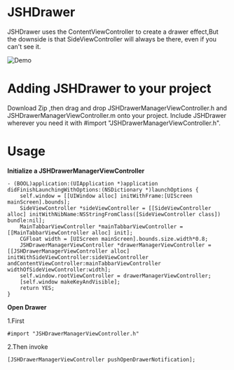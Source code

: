 # JSHDrawer
JSHDrawer uses the ContentViewController to create a drawer effect,But the downside is that SideViewController will always be there, even if you can't see it.

![Demo](https://github.com/jiangsihao/JSHDrawer/blob/master/JSHDrawer.gif)

# Adding JSHDrawer to your project
Download Zip ,then drag and drop JSHDrawerManagerViewController.h and JSHDrawerManagerViewController.m onto your project. Include JSHDrawer wherever you need it with #import "JSHDrawerManagerViewController.h".

# Usage
**Initialize a JSHDrawerManagerViewController**

```
- (BOOL)application:(UIApplication *)application didFinishLaunchingWithOptions:(NSDictionary *)launchOptions {
    self.window = [[UIWindow alloc] initWithFrame:[UIScreen mainScreen].bounds];
    SideViewController *sideViewController = [[SideViewController alloc] initWithNibName:NSStringFromClass([SideViewController class]) bundle:nil];
    MainTabbarViewController *mainTabbarViewController = [[MainTabbarViewController alloc] init];
    CGFloat width = [UIScreen mainScreen].bounds.size.width*0.8;
    JSHDrawerManagerViewController *drawerManagerViewController = [[JSHDrawerManagerViewController alloc] initWithSideViewController:sideViewController andContentViewController:mainTabbarViewController widthOfSideViewController:width];
    self.window.rootViewController = drawerManagerViewController;
    [self.window makeKeyAndVisible];
    return YES;
}
```
**Open Drawer**

1.First 
```
#import "JSHDrawerManagerViewController.h"
``` 
2.Then invoke
```
[JSHDrawerManagerViewController pushOpenDrawerNotification]; 
```
